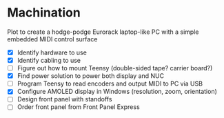 # Machination

Plot to create a hodge-podge Eurorack laptop-like PC with a simple embedded MIDI control surface

- [x] Identify hardware to use
- [x] Identify cabling to use
- [ ] Figure out how to mount Teensy (double-sided tape? carrier board?)
- [x] Find power solution to power both display and NUC
- [ ] Program Teensy to read encoders and output MIDI to PC via USB
- [X] Configure AMOLED display in Windows (resolution, zoom, orientation)
- [ ] Design front panel with standoffs
- [ ] Order front panel from Front Panel Express
